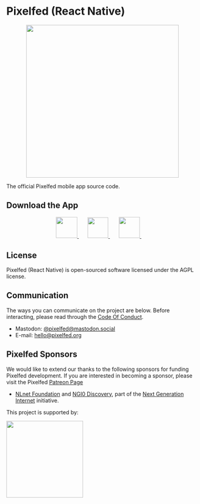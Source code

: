 # Pixelfed (React Native)

<p align="center">
<img src="https://pixelfed.nyc3.cdn.digitaloceanspaces.com/media/pixelfed-app-screenshot-3.jpg" width="400">
</p>

The official Pixelfed mobile app source code.

## Download the App

<p align="center">
  <a href="https://fdroid.pixelfed.net/fdroid/repo/">
    <img src="https://github.com/user-attachments/assets/83efc8ae-fbd5-4485-bc0a-4817ff116fac" height="55.5">
  </a>
  &nbsp; &nbsp; &nbsp;
  <a href="https://play.google.com/store/apps/details?id=com.pixelfed">
    <img src="https://github.com/user-attachments/assets/7f5828f4-43ee-495d-9ab4-91bea92a6c04" height="54">
  </a>
   &nbsp; &nbsp; &nbsp;
  <a href="https://apps.apple.com/us/app/pixelfed/id1632519816">
    <img src="https://github.com/user-attachments/assets/f14f4131-837f-48e2-a61c-13e4d7e3af35" height="55">
  </a>
  &nbsp; &nbsp; &nbsp;
</p>

## License

Pixelfed (React Native) is open-sourced software licensed under the AGPL license.

## Communication

The ways you can communicate on the project are below. Before interacting, please
read through the [Code Of Conduct](CODE_OF_CONDUCT.md).

* Mastodon: [@pixelfed@mastodon.social](https://mastodon.social/@pixelfed)
* E-mail: [hello@pixelfed.org](mailto:hello@pixelfed.org)

## Pixelfed Sponsors

We would like to extend our thanks to the following sponsors for funding Pixelfed development. If you are interested in becoming a sponsor, please visit the Pixelfed [Patreon Page](https://www.patreon.com/dansup/overview)

- [NLnet Foundation](https://nlnet.nl) and [NGI0
Discovery](https://nlnet.nl/discovery/), part of the [Next Generation
Internet](https://ngi.eu) initiative.

<p>This project is supported by:</p>
<p>
  <a href="https://www.digitalocean.com/?utm_medium=opensource&utm_source=pixelfed">
    <img src="https://opensource.nyc3.cdn.digitaloceanspaces.com/attribution/assets/SVG/DO_Logo_horizontal_blue.svg" width="201px">
  </a>
</p>
